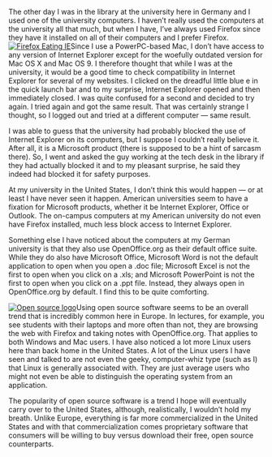 The other day I was in the library at the university here in Germany and I used one of the university computers. I haven’t really used the computers at the university all that much, but when I have, I’ve always used Firefox since they have it installed on all of their computers and I prefer Firefox. [![Firefox Eating IE](https://i0.wp.com/thoughts.alexseifert.com/wp-content/uploads/2008/07/fierfoxeatingie-150x150.jpg?resize=150%2C150 "Firefox Eating IE")](https://i0.wp.com/thoughts.alexseifert.com/wp-content/uploads/2008/07/fierfoxeatingie.jpg)Since I use a PowerPC-based Mac, I don’t have access to any version of Internet Explorer except for the woefully outdated version for Mac OS X and Mac OS 9. I therefore thought that while I was at the university, it would be a good time to check compatibility in Internet Explorer for several of my websites. I clicked on the dreadful little blue e in the quick launch bar and to my surprise, Internet Explorer opened and then immediately closed. I was quite confused for a second and decided to try again. I tried again and got the same result. That was certainly strange I thought, so I logged out and tried at a different computer — same result.

I was able to guess that the university had probably blocked the use of Internet Explorer on its computers, but I suppose I couldn’t really believe it. After all, it is a Microsoft product (there is supposed to be a hint of sarcasm there). So, I went and asked the guy working at the tech desk in the library if they had actually blocked it and to my pleasant surprise, he said they indeed had blocked it for safety purposes.

At my university in the United States, I don’t think this would happen — or at least I have never seen it happen. American universities seem to have a fixation for Microsoft products, whether it be Internet Explorer, Office or Outlook. The on-campus computers at my American university do not even have Firefox installed, much less block access to Internet Explorer.

Something else I have noticed about the computers at my German university is that they also use OpenOffice.org as their default office suite. While they do also have Microsoft Office, Microsoft Word is not the default application to open when you open a .doc file; Microsoft Excel is not the first to open when you click on a .xls; and Microsoft PowerPoint is not the first to open when you click on a .ppt file. Instead, they always open in OpenOffice.org by default. I find this to be quite comforting.

[![Open source logo](https://i0.wp.com/thoughts.alexseifert.com/wp-content/uploads/2008/07/opensource_logo-150x150.gif?resize=150%2C150 "Open Source")](https://i0.wp.com/alexseifert.wordpress.com/wp-content/uploads/2008/07/opensource_logo.gif)Using open source software seems to be an overall trend that is incredibly common here in Europe. In lectures, for example, you see students with their laptops and more often than not, they are browsing the web with Firefox and taking notes with OpenOffice.org. That applies to both Windows and Mac users. I have also noticed a lot more Linux users here than back home in the United States. A lot of the Linux users I have seen and talked to are not even the geeky, computer-whiz type (such as I) that Linux is generally associated with. They are just average users who might not even be able to distinguish the operating system from an application.

The popularity of open source software is a trend I hope will eventually carry over to the United States, although, realistically, I wouldn’t hold my breath. Unlike Europe, everything is far more commercialized in the United States and with that commercialization comes proprietary software that consumers will be willing to buy versus download their free, open source counterparts.